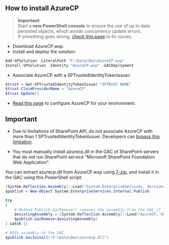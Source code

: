 ## How to install AzureCP

> **Important:**  
> Start a **new PowerShell console** to ensure the use of up to date persisted objects, which avoids concurrency update errors.  
> If something goes wrong, [check this page](Fix-setup-issues.html) to fix issues.

- Download AzureCP.wsp.
- Install and deploy the solution:

```powershell
Add-SPSolution -LiteralPath "F:\Data\Dev\AzureCP.wsp"
Install-SPSolution -Identity "AzureCP.wsp" -GACDeployment
```

- Associate AzureCP with a SPTrustedIdentityTokenIssuer:

```powershell
$trust = Get-SPTrustedIdentityTokenIssuer "SPTRUST NAME"
$trust.ClaimProviderName = "AzureCP"
$trust.Update()
```

- [Read this page](Configure-AzureCP.html) to configure AzureCP for your environment.

## Important

- Due to limitations of SharePoint API, do not associate AzureCP with more than 1 SPTrustedIdentityTokenIssuer. Developers can [bypass this limitation](For-Developers.html).

- You must manually install azurecp.dll in the GAC of SharePoint servers that do not run SharePoint service "Microsoft SharePoint Foundation Web Application".

You can extract azurecp.dll from AzureCP.wsp using [7-zip](https://www.7-zip.org/), and install it in the GAC using this PowerShell script:

```powershell
[System.Reflection.Assembly]::Load("System.EnterpriseServices, Version=4.0.0.0, Culture=neutral, PublicKeyToken=b03f5f7f11d50a3a")
$publish = New-Object System.EnterpriseServices.Internal.Publish

try
{
    # Method Publish.GacRemove() removes the assembly from the GAC if it exists (for update scenarios)
    $existingAssembly = [System.Reflection.Assembly]::Load("AzureCP, Version=1.0.0.0, Culture=neutral, PublicKeyToken=65dc6b5903b51636").Location
    $publish.GacRemove($existingAssembly)
} catch {}

# Adds assembly to the GAC
$publish.GacInstall("F:\Data\Dev\azurecp.dll")
```
